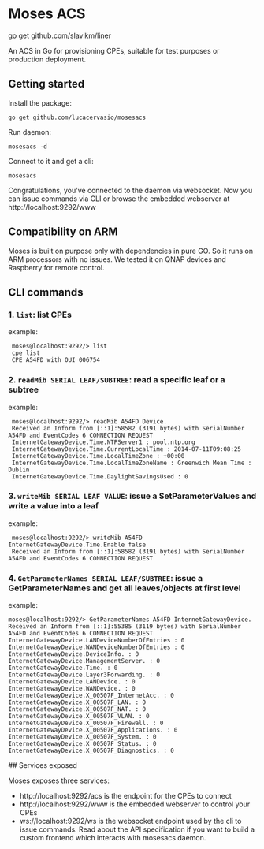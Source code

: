 # Moses ACS

go get github.com/slavikm/liner

An ACS in Go for provisioning CPEs, suitable for test purposes or production deployment.

## Getting started

Install the package:

    go get github.com/lucacervasio/mosesacs

Run daemon:

    mosesacs -d

Connect to it and get a cli:

    mosesacs

Congratulations, you've connected to the daemon via websocket. Now you can issue commands via CLI or browse the embedded webserver at http://localhost:9292/www

## Compatibility on ARM

Moses is built on purpose only with dependencies in pure GO. So it runs on ARM processors with no issues. We tested it on QNAP devices and Raspberry for remote control.

## CLI commands

### 1. `list`: list CPEs

 example:

```
 moses@localhost:9292/> list
 cpe list
 CPE A54FD with OUI 006754
```

### 2. `readMib SERIAL LEAF/SUBTREE`: read a specific leaf or a subtree

 example:

```
 moses@localhost:9292/> readMib A54FD Device.
 Received an Inform from [::1]:58582 (3191 bytes) with SerialNumber A54FD and EventCodes 6 CONNECTION REQUEST
 InternetGatewayDevice.Time.NTPServer1 : pool.ntp.org
 InternetGatewayDevice.Time.CurrentLocalTime : 2014-07-11T09:08:25
 InternetGatewayDevice.Time.LocalTimeZone : +00:00
 InternetGatewayDevice.Time.LocalTimeZoneName : Greenwich Mean Time : Dublin
 InternetGatewayDevice.Time.DaylightSavingsUsed : 0
```

### 3. `writeMib SERIAL LEAF VALUE`: issue a SetParameterValues and write a value into a leaf

 example:

```
 moses@localhost:9292/> writeMib A54FD InternetGatewayDevice.Time.Enable false
 Received an Inform from [::1]:58582 (3191 bytes) with SerialNumber A54FD and EventCodes 6 CONNECTION REQUEST
```

### 4. `GetParameterNames SERIAL LEAF/SUBTREE`: issue a GetParameterNames and get all leaves/objects at first level

 example:

```
moses@localhost:9292/> GetParameterNames A54FD InternetGatewayDevice.
Received an Inform from [::1]:55385 (3119 bytes) with SerialNumber A54FD and EventCodes 6 CONNECTION REQUEST
InternetGatewayDevice.LANDeviceNumberOfEntries : 0
InternetGatewayDevice.WANDeviceNumberOfEntries : 0
InternetGatewayDevice.DeviceInfo. : 0
InternetGatewayDevice.ManagementServer. : 0
InternetGatewayDevice.Time. : 0
InternetGatewayDevice.Layer3Forwarding. : 0
InternetGatewayDevice.LANDevice. : 0
InternetGatewayDevice.WANDevice. : 0
InternetGatewayDevice.X_00507F_InternetAcc. : 0
InternetGatewayDevice.X_00507F_LAN. : 0
InternetGatewayDevice.X_00507F_NAT. : 0
InternetGatewayDevice.X_00507F_VLAN. : 0
InternetGatewayDevice.X_00507F_Firewall. : 0
InternetGatewayDevice.X_00507F_Applications. : 0
InternetGatewayDevice.X_00507F_System. : 0
InternetGatewayDevice.X_00507F_Status. : 0
InternetGatewayDevice.X_00507F_Diagnostics. : 0
```




## Services exposed

Moses exposes three services:

 - http://localhost:9292/acs is the endpoint for the CPEs to connect
 - http://localhost:9292/www is the embedded webserver to control your CPEs
 - ws://localhost:9292/ws is the websocket endpoint used by the cli to issue commands. Read about the API specification if you want to build a custom frontend which interacts with mosesacs daemon.


